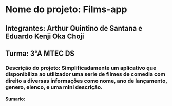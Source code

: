 # Nome do projeto: Films-app
## Integrantes: Arthur Quintino de Santana e Eduardo Kenji Oka Choji 
## Turma: 3°A MTEC DS
### Descrição do projeto: Simplificadamente um aplicativo que disponibiliza ao utilizador uma serie de filmes de comedia com direito a diversas informações como nome, ano de lançamento, genero, elenco, e uma mini descrição. 
#### Sumario:

